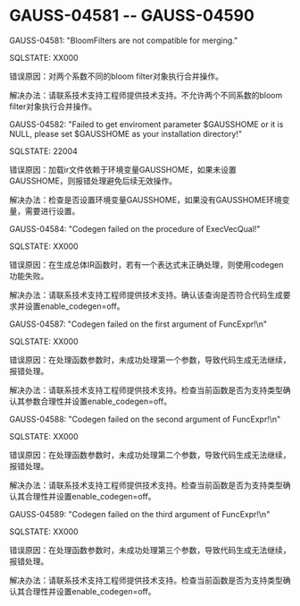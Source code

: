 # GAUSS-04581 -- GAUSS-04590<a name="ZH-CN_TOPIC_0302073459"></a>

GAUSS-04581: "BloomFilters are not compatible for merging."

SQLSTATE: XX000

错误原因：对两个系数不同的bloom filter对象执行合并操作。

解决办法：请联系技术支持工程师提供技术支持。不允许两个不同系数的bloom filter对象执行合并操作。

GAUSS-04582: "Failed to get enviroment parameter $GAUSSHOME or it is NULL, please set $GAUSSHOME as your installation directory!"

SQLSTATE: 22004

错误原因：加载ir文件依赖于环境变量GAUSSHOME，如果未设置GAUSSHOME，则报错处理避免后续无效操作。

解决办法：检查是否设置环境变量GAUSSHOME，如果没有GAUSSHOME环境变量，需要进行设置。

GAUSS-04584: "Codegen failed on the procedure of ExecVecQual!"

SQLSTATE: XX000

错误原因：在生成总体IR函数时，若有一个表达式未正确处理，则使用codegen功能失败。

解决办法：请联系技术支持工程师提供技术支持。确认该查询是否符合代码生成要求并设置enable\_codegen=off。

GAUSS-04587: "Codegen failed on the first argument of FuncExpr!\\n"

SQLSTATE: XX000

错误原因：在处理函数参数时，未成功处理第一个参数，导致代码生成无法继续，报错处理。

解决办法：请联系技术支持工程师提供技术支持。检查当前函数是否为支持类型确认其参数合理性并设置enable\_codegen=off。

GAUSS-04588: "Codegen failed on the second argument of FuncExpr!\\n"

SQLSTATE: XX000

错误原因：在处理函数参数时，未成功处理第二个参数，导致代码生成无法继续，报错处理。

解决办法：请联系技术支持工程师提供技术支持。检查当前函数是否为支持类型确认其合理性并设置enable\_codegen=off。

GAUSS-04589: "Codegen failed on the third argument of FuncExpr!\\n"

SQLSTATE: XX000

错误原因：在处理函数参数时，未成功处理第三个参数，导致代码生成无法继续，报错处理。

解决办法：请联系技术支持工程师提供技术支持。检查当前函数是否为支持类型确认其合理性并设置enable\_codegen=off。
